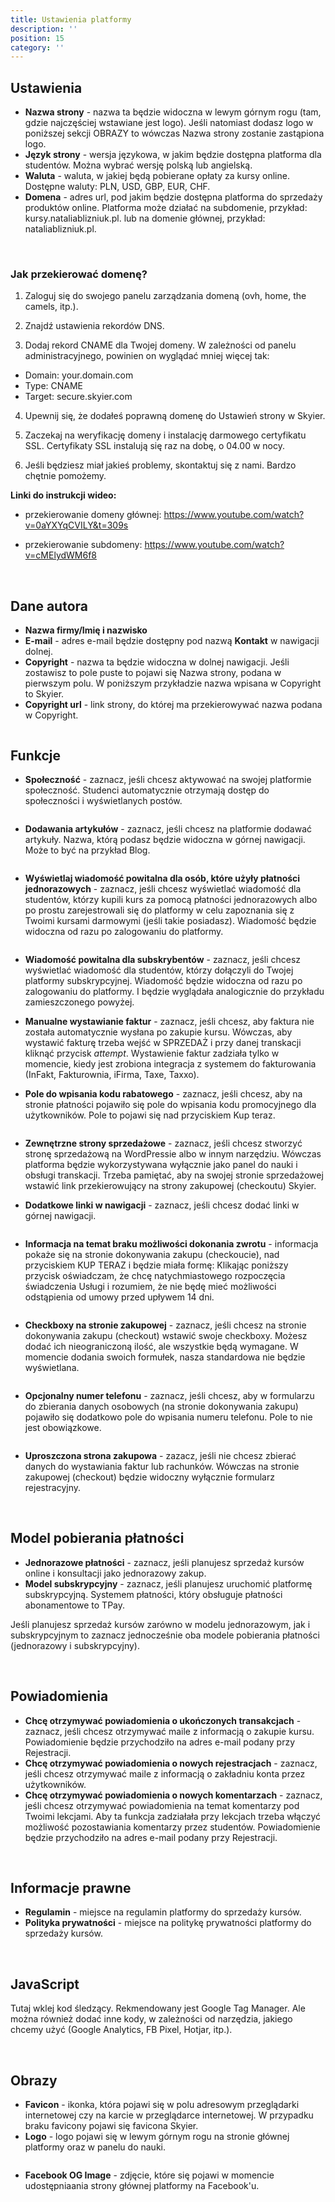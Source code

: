 ```yaml
---
title: Ustawienia platformy
description: ''
position: 15
category: ''
---
```


## Ustawienia
* **Nazwa strony** - nazwa ta będzie widoczna w lewym górnym rogu (tam, gdzie najczęściej wstawiane jest logo). Jeśli natomiast dodasz logo w poniższej sekcji OBRAZY to wówczas Nazwa strony zostanie zastąpiona logo. 
* **Język strony** - wersja językowa, w jakim będzie dostępna platforma dla studentów. Można wybrać wersję polską lub angielską.
* **Waluta** - waluta, w jakiej będą pobierane opłaty za kursy online. Dostępne waluty: PLN, USD, GBP, EUR, CHF. 
* **Domena** - adres url, pod jakim będzie dostępna platforma do sprzedaży produktów online. Platforma może działać na subdomenie, przykład: kursy.nataliablizniuk.pl. lub na domenie głównej, przykład: nataliablizniuk.pl. 

<br/>

### Jak przekierować domenę?

1. Zaloguj się do swojego panelu zarządzania domeną (ovh, home, the camels, itp.).

2. Znajdź ustawienia rekordów DNS.

3. Dodaj rekord CNAME dla Twojej domeny. W zależności od panelu administracyjnego, powinien on wyglądać mniej więcej tak:

- Domain: your.domain.com	
- Type: CNAME
- Target: secure.skyier.com

4. Upewnij się, że dodałeś poprawną domenę do Ustawień strony w Skyier.

5. Zaczekaj na weryfikację domeny i instalację darmowego certyfikatu SSL. Certyfikaty SSL instalują się raz na dobę, o 04.00 w nocy.

6. Jeśli będziesz miał jakieś problemy, skontaktuj się z nami. Bardzo chętnie pomożemy.

**Linki do instrukcji wideo:**

- przekierowanie domeny głównej: https://www.youtube.com/watch?v=0aYXYqCVILY&t=309s

- przekierowanie subdomeny: https://www.youtube.com/watch?v=cMElydWM6f8

<br>

## Dane autora
* **Nazwa firmy/Imię i nazwisko**
* **E-mail** - adres e-mail będzie dostępny pod nazwą **Kontakt** w nawigacji dolnej.
* **Copyright** - nazwa ta będzie widoczna w dolnej nawigacji. Jeśli zostawisz to pole puste to pojawi się Nazwa strony, podana w pierwszym polu. W poniższym przykładzie nazwa wpisana w Copyright to Skyier.
* **Copyright url** - link strony, do której ma przekierowywać nazwa podana w Copyright.

<img src="/img/screen-nawigacja-dolna.jpg" alt=""/>

<br>

## Funkcje 

* **Społeczność** - zaznacz, jeśli chcesz aktywować na swojej platformie społeczność. Studenci automatycznie otrzymają dostęp do społeczności i wyświetlanych postów.

<img src="/img/screen-spolecznosc.jpg" alt=""/>

* **Dodawania artykułów** - zaznacz, jeśli chcesz na platformie dodawać artykuły. Nazwa, którą podasz będzie widoczna w górnej nawigacji. Może to być na przykład Blog. 

<img src="/img/screen-blog.jpg" alt=""/>

* **Wyświetlaj wiadomość powitalna dla osób, które użyły płatności jednorazowych** - zaznacz, jeśli chcesz wyświetlać wiadomość dla studentów, którzy kupili kurs za pomocą płatności jednorazowych albo po prostu zarejestrowali się do platformy w celu zapoznania się z Twoimi kursami darmowymi (jeśli takie posiadasz). Wiadomość będzie widoczna od razu po zalogowaniu do platformy.

<img src="/img/wiadomosc-powitalna-kurs.png" alt=""/>

* **Wiadomość powitalna dla subskrybentów** - zaznacz, jeśli chcesz wyświetlać wiadomość dla studentów, którzy dołączyli do Twojej platformy subskrypcyjnej. Wiadomość będzie widoczna od razu po zalogowaniu do platformy. I będzie wyglądała analogicznie do przykładu zamieszczonego powyżej. 

* **Manualne wystawianie faktur** - zaznacz, jeśli chcesz, aby faktura nie została automatycznie wysłana po zakupie kursu. Wówczas, aby wystawić fakturę trzeba wejść w SPRZEDAŻ i przy danej transkacji kliknąć przycisk *attempt*. Wystawienie faktur zadziała tylko w momencie, kiedy jest zrobiona integracja z systemem do fakturowania (InFakt, Fakturownia, iFirma, Taxe, Taxxo).

* **Pole do wpisania kodu rabatowego** - zaznacz, jeśli chcesz, aby na stronie płatności pojawiło się pole do wpisania kodu promocyjnego dla użytkowników. Pole to pojawi się nad przyciskiem Kup teraz.

<img src="/img/screen-kod-rabatowy.jpg" alt=""/>

* **Zewnętrzne strony sprzedażowe** - zaznacz, jeśli chcesz stworzyć stronę sprzedażową na WordPressie albo w innym narzędziu. Wówczas platforma będzie wykorzystywana wyłącznie jako panel do nauki i obsługi transkacji. Trzeba pamiętać, aby na swojej stronie sprzedażowej wstawić link przekierowujący na strony zakupowej (checkoutu) Skyier.

* **Dodatkowe linki w nawigacji** - zaznacz, jeśli chcesz dodać linki w górnej nawigacji.

<img src="/img/screen-linki.png" alt=""/>

* **Informacja na temat braku możliwości dokonania zwrotu** - informacja pokaże się na stronie dokonywania zakupu (checkoucie), nad przyciskiem KUP TERAZ i będzie miała formę: Klikając poniższy przycisk oświadczam, że chcę natychmiastowego rozpoczęcia świadczenia Usługi i rozumiem, że nie będę mieć możliwości odstąpienia od umowy przed upływem 14 dni.

<img src="/img/screen-klauzula.jpg" alt=""/>

* **Checkboxy na stronie zakupowej** - zaznacz, jeśli chcesz na stronie dokonywania zakupu (checkout) wstawić swoje checkboxy. Możesz dodać ich nieograniczoną ilość, ale wszystkie będą wymagane. W momencie dodania swoich formułek, nasza standardowa nie będzie wyświetlana. 

<img src="/img/screen-formulka-1.png" alt=""/>

* **Opcjonalny numer telefonu** - zaznacz, jeśli chcesz, aby w formularzu do zbierania danych osobowych (na stronie dokonywania zakupu) pojawiło się dodatkowo pole do wpisania numeru telefonu. Pole to nie jest obowiązkowe.

<img src="/img/screen-telefon.jpg" alt=""/>

* **Uproszczona strona zakupowa** - zazacz, jeśli nie chcesz zbierać danych do wystawiania faktur lub rachunków. Wówczas na stronie zakupowej (checkout) będzie widoczny wyłącznie formularz rejestracyjny. 

<br>

## Model pobierania płatności
* **Jednorazowe płatności** - zaznacz, jeśli planujesz sprzedaż kursów online i konsultacji jako jednorazowy zakup.
* **Model subskrypcyjny** - zaznacz, jeśli planujesz uruchomić platformę subskrypcyjną. Systemem płatności, który obsługuje płatności abonamentowe to TPay. 

Jeśli planujesz sprzedaż kursów zarówno w modelu jednorazowym, jak i subskrypcyjnym to zaznacz jednocześnie oba modele pobierania płatności (jednorazowy i subskrypcyjny).

<br>

## Powiadomienia
* **Chcę otrzymywać powiadomienia o ukończonych transakcjach** - zaznacz, jeśli chcesz otrzymywać maile z informacją o zakupie kursu. Powiadomienie będzie przychodziło na adres e-mail podany przy Rejestracji.
* **Chcę otrzymywać powiadomienia o nowych rejestracjach** - zaznacz, jeśli chcesz otrzymywać maile z informacją o zakładniu konta przez użytkowników. 
* **Chcę otrzymywać powiadomienia o nowych komentarzach** - zaznacz, jeśli chcesz otrzymywać powiadomienia na temat komentarzy pod Twoimi lekcjami. Aby ta funkcja zadziałała przy lekcjach trzeba włączyć możliwość pozostawiania komentarzy przez studentów. Powiadomienie będzie przychodziło na adres e-mail podany przy Rejestracji. 
<br>


## Informacje prawne
* **Regulamin** - miejsce na regulamin platformy do sprzedaży kursów.
* **Polityka prywatności** - miejsce na politykę prywatności platformy do sprzedaży kursów.

<br>

## JavaScript
Tutaj wklej kod śledzący. Rekmendowany jest Google Tag Manager. Ale można również dodać inne kody, w zależności od narzędzia, jakiego chcemy użyć (Google Analytics, FB Pixel, Hotjar, itp.). 

<br>

## Obrazy
* **Favicon** - ikonka, która pojawi się w polu adresowym przeglądarki internetowej czy na karcie w przeglądarce internetowej. W przypadku braku favicony pojawi się favicona Skyier. 
* **Logo** - logo pojawi się w lewym górnym rogu na stronie głównej platformy oraz w panelu do nauki. 

<img src="/img/logo-panel-do-nauki.png" alt=""/>

* **Facebook OG Image** - zdjęcie, które się pojawi w momencie udostępniaania strony głównej platformy na Facebook'u.
